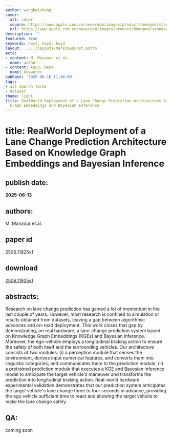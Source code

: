 ```yaml
---
author: wanghaisheng
cover:
  alt: cover
  square: https://www.apple.com.cn/newsroom/images/product/homepod/standard/Apple-HomePod-hero-230118_big.jpg.large_2x.jpg
  url: https://www.apple.com.cn/newsroom/images/product/homepod/standard/Apple-HomePod-hero-230118_big.jpg.large_2x.jpg
description: ''
featured: true
keywords: key1, key2, key3
layout: ../../layouts/MarkdownPost.astro
meta:
- content: M. Manzour et.al.
  name: author
- content: key3, key4
  name: keywords
pubDate: '2025-06-16 11:46:09'
tags:
- all search terms
- dataset
theme: light
title: RealWorld Deployment of a Lane Change Prediction Architecture Based on Knowledge
  Graph Embeddings and Bayesian Inference
---
```


# title: RealWorld Deployment of a Lane Change Prediction Architecture Based on Knowledge Graph Embeddings and Bayesian Inference 
## publish date: 
**2025-06-13** 
## authors: 
  M. Manzour et.al. 
## paper id
2506.11925v1
## download
[2506.11925v1](http://arxiv.org/abs/2506.11925v1)
## abstracts:
Research on lane change prediction has gained a lot of momentum in the last couple of years. However, most research is confined to simulation or results obtained from datasets, leaving a gap between algorithmic advances and on-road deployment. This work closes that gap by demonstrating, on real hardware, a lane-change prediction system based on Knowledge Graph Embeddings (KGEs) and Bayesian inference. Moreover, the ego-vehicle employs a longitudinal braking action to ensure the safety of both itself and the surrounding vehicles. Our architecture consists of two modules: (i) a perception module that senses the environment, derives input numerical features, and converts them into linguistic categories; and communicates them to the prediction module; (ii) a pretrained prediction module that executes a KGE and Bayesian inference model to anticipate the target vehicle's maneuver and transforms the prediction into longitudinal braking action. Real-world hardware experimental validation demonstrates that our prediction system anticipates the target vehicle's lane change three to four seconds in advance, providing the ego vehicle sufficient time to react and allowing the target vehicle to make the lane change safely.
## QA:
coming soon
